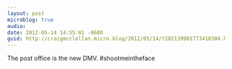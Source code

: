 ```yaml
---
layout: post
microblog: true
audio: 
date: 2012-05-14 14:55:01 -0600
guid: http://craigmcclellan.micro.blog/2012/05/14/t202139981773410304.html
---
```

The post office is the new DMV. #shootmeintheface
